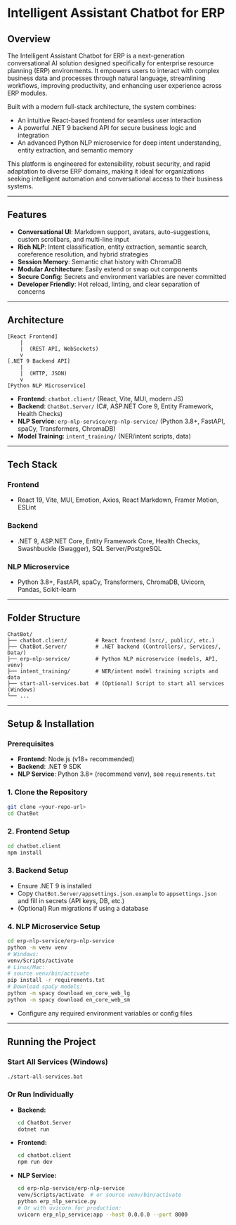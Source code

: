 # Intelligent Assistant Chatbot for ERP

## Overview
The Intelligent Assistant Chatbot for ERP is a next-generation conversational AI solution designed specifically for enterprise resource planning (ERP) environments. It empowers users to interact with complex business data and processes through natural language, streamlining workflows, improving productivity, and enhancing user experience across ERP modules.

Built with a modern full-stack architecture, the system combines:
- An intuitive React-based frontend for seamless user interaction
- A powerful .NET 9 backend API for secure business logic and integration
- An advanced Python NLP microservice for deep intent understanding, entity extraction, and semantic memory

This platform is engineered for extensibility, robust security, and rapid adaptation to diverse ERP domains, making it ideal for organizations seeking intelligent automation and conversational access to their business systems.

---

## Features
- **Conversational UI**: Markdown support, avatars, auto-suggestions, custom scrollbars, and multi-line input
- **Rich NLP**: Intent classification, entity extraction, semantic search, coreference resolution, and hybrid strategies
- **Session Memory**: Semantic chat history with ChromaDB
- **Modular Architecture**: Easily extend or swap out components
- **Secure Config**: Secrets and environment variables are never committed
- **Developer Friendly**: Hot reload, linting, and clear separation of concerns

---

## Architecture

```
[React Frontend]
    |
    |  (REST API, WebSockets)
    v
[.NET 9 Backend API]
    |
    |  (HTTP, JSON)
    v
[Python NLP Microservice]
```

- **Frontend**: `chatbot.client/` (React, Vite, MUI, modern JS)
- **Backend**: `ChatBot.Server/` (C#, ASP.NET Core 9, Entity Framework, Health Checks)
- **NLP Service**: `erp-nlp-service/erp-nlp-service/` (Python 3.8+, FastAPI, spaCy, Transformers, ChromaDB)
- **Model Training**: `intent_training/` (NER/intent scripts, data)

---

## Tech Stack

### Frontend
- React 19, Vite, MUI, Emotion, Axios, React Markdown, Framer Motion, ESLint

### Backend
- .NET 9, ASP.NET Core, Entity Framework Core, Health Checks, Swashbuckle (Swagger), SQL Server/PostgreSQL

### NLP Microservice
- Python 3.8+, FastAPI, spaCy, Transformers, ChromaDB, Uvicorn, Pandas, Scikit-learn

---

## Folder Structure
```
ChatBot/
├── chatbot.client/         # React frontend (src/, public/, etc.)
├── ChatBot.Server/         # .NET backend (Controllers/, Services/, Data/)
├── erp-nlp-service/        # Python NLP microservice (models, API, venv)
├── intent_training/        # NER/intent model training scripts and data
├── start-all-services.bat  # (Optional) Script to start all services (Windows)
└── ...
```

---

## Setup & Installation

### Prerequisites
- **Frontend**: Node.js (v18+ recommended)
- **Backend**: .NET 9 SDK
- **NLP Service**: Python 3.8+ (recommend venv), see `requirements.txt`

### 1. Clone the Repository
```sh
git clone <your-repo-url>
cd ChatBot
```

### 2. Frontend Setup
```sh
cd chatbot.client
npm install
```

### 3. Backend Setup
- Ensure .NET 9 is installed
- Copy `ChatBot.Server/appsettings.json.example` to `appsettings.json` and fill in secrets (API keys, DB, etc.)
- (Optional) Run migrations if using a database

### 4. NLP Microservice Setup
```sh
cd erp-nlp-service/erp-nlp-service
python -m venv venv
# Windows:
venv/Scripts/activate
# Linux/Mac:
# source venv/bin/activate
pip install -r requirements.txt
# Download spaCy models:
python -m spacy download en_core_web_lg
python -m spacy download en_core_web_sm
```
- Configure any required environment variables or config files

---

## Running the Project

### Start All Services (Windows)
```sh
./start-all-services.bat
```

### Or Run Individually
- **Backend:**
  ```sh
  cd ChatBot.Server
  dotnet run
  ```
- **Frontend:**
  ```sh
  cd chatbot.client
  npm run dev
  ```
- **NLP Service:**
  ```sh
  cd erp-nlp-service/erp-nlp-service
  venv/Scripts/activate  # or source venv/bin/activate
  python erp_nlp_service.py
  # Or with uvicorn for production:
  uvicorn erp_nlp_service:app --host 0.0.0.0 --port 8000
  ```